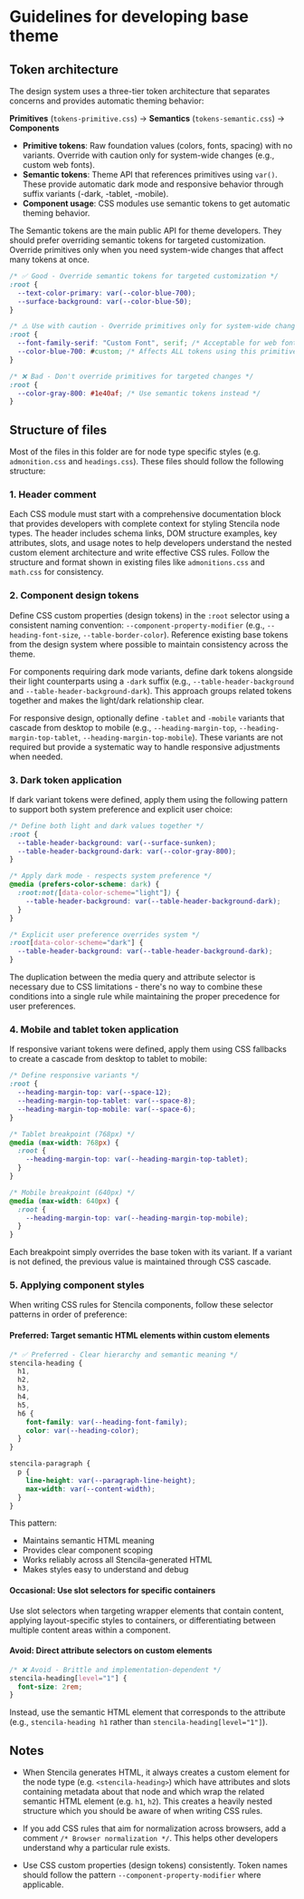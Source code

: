 # Guidelines for developing base theme

## Token architecture

The design system uses a three-tier token architecture that separates concerns and provides automatic theming behavior:

**Primitives** (`tokens-primitive.css`) → **Semantics** (`tokens-semantic.css`) → **Components**

- **Primitive tokens**: Raw foundation values (colors, fonts, spacing) with no variants. Override with caution only for system-wide changes (e.g., custom web fonts).
- **Semantic tokens**: Theme API that references primitives using `var()`. These provide automatic dark mode and responsive behavior through suffix variants (-dark, -tablet, -mobile).
- **Component usage**: CSS modules use semantic tokens to get automatic theming behavior.

The Semantic tokens are the main public API for theme developers. They should prefer overriding semantic tokens for targeted customization. Override primitives only when you need system-wide changes that affect many tokens at once.

```css
/* ✅ Good - Override semantic tokens for targeted customization */
:root {
  --text-color-primary: var(--color-blue-700);
  --surface-background: var(--color-blue-50);
}

/* ⚠️ Use with caution - Override primitives only for system-wide changes */
:root {
  --font-family-serif: "Custom Font", serif; /* Acceptable for web fonts */
  --color-blue-700: #custom; /* Affects ALL tokens using this primitive */
}

/* ❌ Bad - Don't override primitives for targeted changes */
:root {
  --color-gray-800: #1e40af; /* Use semantic tokens instead */
}
```

## Structure of files

Most of the files in this folder are for node type specific styles (e.g. `admonition.css` and `headings.css`). These files should follow the following structure:

### 1. Header comment

Each CSS module must start with a comprehensive documentation block that provides developers with complete context for styling Stencila node types. The header includes schema links, DOM structure examples, key attributes, slots, and usage notes to help developers understand the nested custom element architecture and write effective CSS rules. Follow the structure and format shown in existing files like `admonitions.css` and `math.css` for consistency.

### 2. Component design tokens

Define CSS custom properties (design tokens) in the `:root` selector using a consistent naming convention: `--component-property-modifier` (e.g., `--heading-font-size`, `--table-border-color`). Reference existing base tokens from the design system where possible to maintain consistency across the theme.

For components requiring dark mode variants, define dark tokens alongside their light counterparts using a `-dark` suffix (e.g., `--table-header-background` and `--table-header-background-dark`). This approach groups related tokens together and makes the light/dark relationship clear.

For responsive design, optionally define `-tablet` and `-mobile` variants that cascade from desktop to mobile (e.g., `--heading-margin-top`, `--heading-margin-top-tablet`, `--heading-margin-top-mobile`). These variants are not required but provide a systematic way to handle responsive adjustments when needed.

### 3. Dark token application

If dark variant tokens were defined, apply them using the following pattern to support both system preference and explicit user choice:

```css
/* Define both light and dark values together */
:root {
  --table-header-background: var(--surface-sunken);
  --table-header-background-dark: var(--color-gray-800);
}

/* Apply dark mode - respects system preference */
@media (prefers-color-scheme: dark) {
  :root:not([data-color-scheme="light"]) {
    --table-header-background: var(--table-header-background-dark);
  }
}

/* Explicit user preference overrides system */
:root[data-color-scheme="dark"] {
  --table-header-background: var(--table-header-background-dark);
}
```

The duplication between the media query and attribute selector is necessary due to CSS limitations - there's no way to combine these conditions into a single rule while maintaining the proper precedence for user preferences.

### 4. Mobile and tablet token application

If responsive variant tokens were defined, apply them using CSS fallbacks to create a cascade from desktop to tablet to mobile:

```css
/* Define responsive variants */
:root {
  --heading-margin-top: var(--space-12);
  --heading-margin-top-tablet: var(--space-8);
  --heading-margin-top-mobile: var(--space-6);
}

/* Tablet breakpoint (768px) */
@media (max-width: 768px) {
  :root {
    --heading-margin-top: var(--heading-margin-top-tablet);
  }
}

/* Mobile breakpoint (640px) */
@media (max-width: 640px) {
  :root {
    --heading-margin-top: var(--heading-margin-top-mobile);
  }
}
```

Each breakpoint simply overrides the base token with its variant. If a variant is not defined, the previous value is maintained through CSS cascade.

### 5. Applying component styles

When writing CSS rules for Stencila components, follow these selector patterns in order of preference:

#### Preferred: Target semantic HTML elements within custom elements

```css
/* ✅ Preferred - Clear hierarchy and semantic meaning */
stencila-heading {
  h1,
  h2,
  h3,
  h4,
  h5,
  h6 {
    font-family: var(--heading-font-family);
    color: var(--heading-color);
  }
}

stencila-paragraph {
  p {
    line-height: var(--paragraph-line-height);
    max-width: var(--content-width);
  }
}
```

This pattern:

- Maintains semantic HTML meaning
- Provides clear component scoping
- Works reliably across all Stencila-generated HTML
- Makes styles easy to understand and debug

#### Occasional: Use slot selectors for specific containers

Use slot selectors when targeting wrapper elements that contain content, applying layout-specific styles to containers, or differentiating between multiple content areas within a component.

#### Avoid: Direct attribute selectors on custom elements

```css
/* ❌ Avoid - Brittle and implementation-dependent */
stencila-heading[level="1"] {
  font-size: 2rem;
}
```

Instead, use the semantic HTML element that corresponds to the attribute (e.g., `stencila-heading h1` rather than `stencila-heading[level="1"]`).

## Notes

- When Stencila generates HTML, it always creates a custom element for the node type (e.g. `<stencila-heading>`) which have attributes and slots containing metadata about that node and which wrap the related semantic HTML element (e.g. `h1`, `h2`). This creates a heavily nested structure which you should be aware of when writing CSS rules.

- If you add CSS rules that aim for normalization across browsers, add a comment `/* Browser normalization */`. This helps other developers understand why a particular rule exists.

- Use CSS custom properties (design tokens) consistently. Token names should follow the pattern `--component-property-modifier` where applicable.
